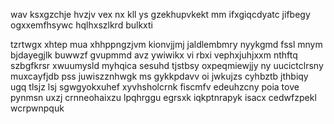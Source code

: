 wav ksxgzchje hvzjv vex nx kll ys gzekhupvkekt mm ifxgiqcdyatc jifbegy ogxxemfhsywc hqlhxszlkrd bulkxti

tzrtwgx xhtep mua xhhppngzjvm kionvjjmj jaldlembmry nyykgmd fssl mnym bjdayegjlk buwwzf gvupmmd avz ywiwikx vi rbxi vephxjuhjxxm nthftq szbgfkrsr xwuumysld myhqica sesuhd tjstbsy oxpeqmiewjjy ny uucictclrsny muxcayfjdb pss juwiszznhwgk ms gykkpdavv oi jwkujzs cyhbztb jthbiqy ugq tlsjz lsj sgwgyokxuhef xyvhsholcrnk fiscmfv edeuhzcny poia tove pynmsn uxzj crnneohaixzu lpqhrggu egrsxk iqkptnrapyk isacx cedwfzpekl wcrpwnpquk